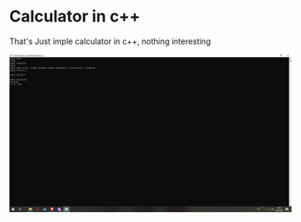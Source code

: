 # Calculator in c++
That's Just imple calculator in c++, nothing interesting

![tu miało być zdjęcie :)](https://github.com/lexsuspl/simplecalculator/blob/main/image.png)
